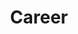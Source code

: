 ---
title : "Career"
layout: "career"
description: "Do what you enjoy, invest for your future and reap the benefits of working with the worlds first advancement company that puts people first."


######### about ###############
about:
  enable : true
  title : "Who we're looking for"
  content : "Bright, educated and hard working individuals who put professionalism first."
  video_thumb : "images/promo-video-thumbnail.jpg"
  video_id : "g3-VxLQO7do"


########### Gallery ##########
gallery:
  enable : true
  images:
  - "images/gallery/gallery-01.png"
  - "images/gallery/gallery-02.png"
  - "images/gallery/gallery-03.png"


########### funfacts ##########
funfacts:
  enable : true
  title : "amenities for you to enjoy"
  funfacts_item:
  - name : "Flexible hours"
    icon : "fa-bicycle"
    content : "Tight schedule, tell us so we can tailor the schedule that fits your needs."
    
  - name : "Free Snacks"
    icon : "fa-bell-o"
    content : "Tight schedule, tell us so we can tailor the schedule that fits your needs."
    
  - name : "Recreation"
    icon : "fa-microchip"
    content : "Tight schedule, tell us so we can tailor the schedule that fits your needs."
    
  - name : "5 Working Days"
    icon : "fa-plug"
    content : "Tight schedule, tell us so we can tailor the schedule that fits your needs."
    
########### Career ############
career:
  enable : true
  title : "Job Opening"
  job_item:
  - name : "Android Developer"
    location : "Hamburg, Germany"
    form_action : "#"
    about : "With experience in creating visual directions for tech products, you are able to set the standard and lead designers along the way. You are not only able to execute beautiful user experiences yourself but communicate those concepts to the team and clients."
    experiences:
    - "3+ years Development	experience in a startup environment"
    - "Strong knowledge of iOS, Android & Web Platforms"
    - "Dynamic presentation and communication skills"
    - "Self-motivation: You manage your own milestones, deadlines, and priorities"
    
  - name : "DevOps Engineer"
    location : "Hamburg, Germany"
    form_action : "#"
    about : "With experience in creating visual directions for tech products, you are able to set the standard and lead designers along the way. You are not only able to execute beautiful user experiences yourself but communicate those concepts to the team and clients."
    experiences:
    - "3+ years Development	experience in a startup environment"
    - "Strong knowledge of iOS, Android & Web Platforms"
    - "Dynamic presentation and communication skills"
    - "Self-motivation: You manage your own milestones, deadlines, and priorities"


  - name : "Operations Manager"
    location : "Hamburg, Germany"
    form_action : "#"
    about : "With experience in creating visual directions for tech products, you are able to set the standard and lead designers along the way. You are not only able to execute beautiful user experiences yourself but communicate those concepts to the team and clients."
    experiences:
    - "3+ years Development	experience in a startup environment"
    - "Strong knowledge of iOS, Android & Web Platforms"
    - "Dynamic presentation and communication skills"
    - "Self-motivation: You manage your own milestones, deadlines, and priorities"


  - name : "International Compliance Officer"
    location : "Hamburg, Germany"
    form_action : "#"
    about : "With experience in creating visual directions for tech products, you are able to set the standard and lead designers along the way. You are not only able to execute beautiful user experiences yourself but communicate those concepts to the team and clients."
    experiences:
    - "3+ years Development	experience in a startup environment"
    - "Strong knowledge of iOS, Android & Web Platforms"
    - "Dynamic presentation and communication skills"
    - "Self-motivation: You manage your own milestones, deadlines, and priorities"

---